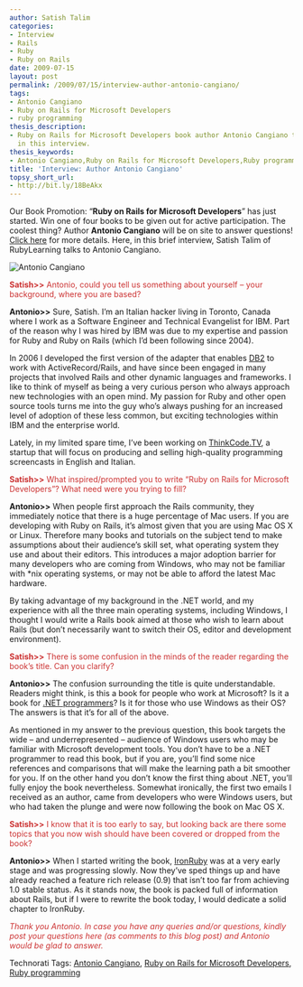 ```yaml
---
author: Satish Talim
categories:
- Interview
- Rails
- Ruby
- Ruby on Rails
date: 2009-07-15
layout: post
permalink: /2009/07/15/interview-author-antonio-cangiano/
tags:
- Antonio Cangiano
- Ruby on Rails for Microsoft Developers
- ruby programming
thesis_description:
- Ruby on Rails for Microsoft Developers book author Antonio Cangiano talks to RubyLearning
  in this interview.
thesis_keywords:
- Antonio Cangiano,Ruby on Rails for Microsoft Developers,Ruby programming
title: 'Interview: Author Antonio Cangiano'
topsy_short_url:
- http://bit.ly/18BeAkx
---
```


<div>
  <p class="alert">
    Our Book Promotion: &#8220;<strong>Ruby on Rails for Microsoft Developers</strong>&#8221; has just started. Win one of four books to be given out for active participation. The coolest thing? Author <b>Antonio Cangiano</b> will be on site to answer questions! <a href="http://rubylearning.com/blog/2009/07/07/book-promotion-ruby-on-rails-for-microsoft-developers/">Click here</a> for more details. Here, in this brief interview, Satish Talim of RubyLearning talks to Antonio Cangiano.
  </p>
  
  <p>
    <img class="alignright" title="Antonio Cangiano" src="http://rubylearning.com/images/acangiano.gif" alt="Antonio Cangiano" />
  </p>
  
  <p>
    <span style="color:#CC3333;"><strong>Satish>></strong> Antonio, could you tell us something about yourself &#8211; your background, where you are based?</span>
  </p>
  
  <p>
    <strong>Antonio>></strong> Sure, Satish. I&#8217;m an Italian hacker living in Toronto, Canada where I work as a Software Engineer and Technical Evangelist for IBM. Part of the reason why I was hired by IBM was due to my expertise and passion for Ruby and Ruby on Rails (which I&#8217;d been following since 2004).
  </p>
  
  <p>
    In 2006 I developed the first version of the adapter that enables <a href="http://db2express.com/">DB2</a> to work with ActiveRecord/Rails, and have since been engaged in many projects that involved Rails and other dynamic languages and frameworks. I like to think of myself as being a very curious person who always approach new technologies with an open mind. My passion for Ruby and other open source tools turns me into the guy who&#8217;s always pushing for an increased level of adoption of these less common, but exciting technologies within IBM and the enterprise world.
  </p>
  
  <p>
    Lately, in my limited spare time, I&#8217;ve been working on <a href="http://thinkcode.tv/">ThinkCode.TV</a>, a startup that will focus on producing and selling high-quality programming screencasts in English and Italian.
  </p>
  
  <p>
    <span style="color:#CC3333;"><strong>Satish>></strong> What inspired/prompted you to write &#8220;Ruby on Rails for Microsoft Developers&#8221;? What need were you trying to fill?</span>
  </p>
  
  <p>
    <strong>Antonio>></strong> When people first approach the Rails community, they immediately notice that there is a huge percentage of Mac users. If you are developing with Ruby on Rails, it&#8217;s almost given that you are using Mac OS X or Linux. Therefore many books and tutorials on the subject tend to make assumptions about their audience&#8217;s skill set, what operating system they use and about their editors. This introduces a major adoption barrier for many developers who are coming from Windows, who may not be familiar with *nix operating systems, or may not be able to afford the latest Mac hardware.
  </p>
  
  <p>
    By taking advantage of my background in the .NET world, and my experience with all the three main operating systems, including Windows, I thought I would write a Rails book aimed at those who wish to learn about Rails (but don&#8217;t necessarily want to switch their OS, editor and development environment).
  </p>
  
  <p>
    <span style="color:#CC3333;"><strong>Satish>></strong> There is some confusion in the minds of the reader regarding the book&#8217;s title. Can you clarify?</span>
  </p>
  
  <p>
    <strong>Antonio>></strong> The confusion surrounding the title is quite understandable. Readers might think, is this a book for people who work at Microsoft? Is it a book for <a href="http://www.daxx.com/view/net_developers_for_hire">.NET programmers</a>? Is it for those who use Windows as their OS? The answers is that it&#8217;s for all of the above.
  </p>
  
  <p>
    As mentioned in my answer to the previous question, this book targets the wide &#8211; and underrepresented &#8211; audience of Windows users who may be familiar with Microsoft development tools. You don&#8217;t have to be a .NET programmer to read this book, but if you are, you&#8217;ll find some nice references and comparisons that will make the learning path a bit smoother for you. If on the other hand you don&#8217;t know the first thing about .NET, you&#8217;ll fully enjoy the book nevertheless. Somewhat ironically, the first two emails I received as an author, came from developers who were Windows users, but who had taken the plunge and were now following the book on Mac OS X.
  </p>
  
  <p>
    <span style="color:#CC3333;"><strong>Satish>></strong> I know that it is too early to say, but looking back are there some topics that you now wish should have been covered or dropped from the book?</span>
  </p>
  
  <p>
    <strong>Antonio>></strong> When I started writing the book, <a href="http://www.ironruby.net/">IronRuby</a> was at a very early stage and was progressing slowly. Now they&#8217;ve sped things up and have already reached a feature rich release (0.9) that isn&#8217;t too far from achieving 1.0 stable status. As it stands now, the book is packed full of information about Rails, but if I were to rewrite the book today, I would dedicate a solid chapter to IronRuby.
  </p>
  
  <p>
    <span style="color:#CC3333;"><em>Thank you Antonio. In case you have any queries and/or questions, kindly post your questions here (as comments to this blog post) and Antonio would be glad to answer.</em></span>
  </p>
</div>

Technorati Tags: <a href="http://technorati.com/tag/Antonio+Cangiano" rel="tag">Antonio Cangiano</a>, <a href="http://technorati.com/tag/Ruby+on+Rails+for+Microsoft+Developers" rel="tag">Ruby on Rails for Microsoft Developers</a>, <a href="http://technorati.com/tag/Ruby+programming" rel="tag">Ruby programming</a>
